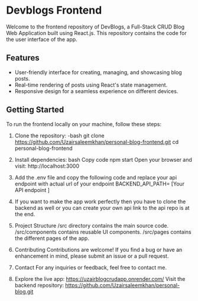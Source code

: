 # Devblogs Frontend

Welcome to the frontend repository of DevBlogs, a Full-Stack CRUD Blog Web Application built using React.js. This repository contains the code for the user interface of the app.

## Features

- User-friendly interface for creating, managing, and showcasing blog posts.
- Real-time rendering of posts using React's state management.
- Responsive design for a seamless experience on different devices.

## Getting Started

To run the frontend locally on your machine, follow these steps:

1. Clone the repository:
   -bash
   git clone https://github.com/Uzairsaleemkhan/personal-blog-frontend.git
   cd personal-blog-frontend
2. Install dependencies:
bash
Copy code
npm start
Open your browser and visit: http://localhost:3000

3. Add the .env file and copy the following code and replace your api endpoint with actual url of your endpoint
BACKEND_API_PATH= [Your API endpoint ]

4. If you want to make the app work perfectly then you have to clone the backend as well or you can create
your own api link to the api repo is at the end.

5. Project Structure
/src directory contains the main source code.
/src/components contains reusable UI components.
/src/pages contains the different pages of the app.

6. Contributing
Contributions are welcome! If you find a bug or have an enhancement in mind, please submit an issue or a pull request.

7. Contact
For any inquiries or feedback, feel free to contact me.

8. Explore the live app: https://uzairblogcrudapp.onrender.com/
Visit the backend repository: https://github.com/Uzairsaleemkhan/personal-blog.git
